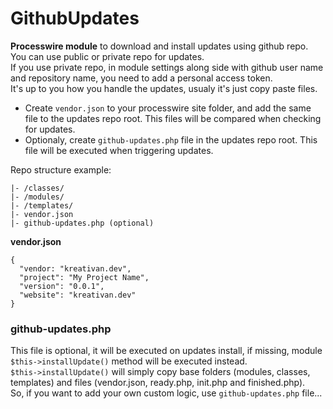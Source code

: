 # GithubUpdates

**Processwire module** to download and install updates using github repo.   
You can use public or private repo for updates.    
If you use private repo, in module settings along side with github user name and repository name, you need to add a personal access token.    
It's up to you how you handle the updates, usualy it's just copy paste files.

* Create `vendor.json` to your processwire site folder, and add the same file to the updates repo root. This files will be compared when checking for updates.
* Optionaly, create `github-updates.php` file in the updates repo root. This file will be executed when triggering updates.


Repo structure example:
```
|- /classes/
|- /modules/
|- /templates/
|- vendor.json
|- github-updates.php (optional)
```

**vendor.json**
```
{
  "vendor: "kreativan.dev",
  "project": "My Project Name",
  "version": "0.0.1",
  "website": "kreativan.dev"
}
```

### github-updates.php
This file is optional, it will be executed on updates install, if missing, module `$this->installUpdate()` method will be executed instead.    
`$this->installUpdate()` will simply copy base folders (modules, classes, templates) and files (vendor.json, ready.php, init.php and finished.php).     
So, if you want to add your own custom logic, use `github-updates.php` file...

